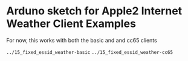 # Arduno sketch for Apple2 Internet Weather Client Examples

For now, this works with both the basic and and cc65 clients

`../15_fixed_essid_weather-basic`
`../15_fixed_essid_weather-cc65`
